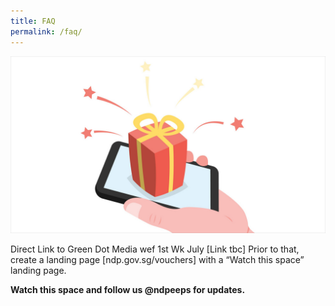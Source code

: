 ```yaml
---
title: FAQ
permalink: /faq/
---
```

![faq](/images/NDP22%20Website%2017May202218.jpg)

Direct Link to Green Dot Media wef 1st Wk July [Link tbc]
Prior to that, create a landing page [ndp.gov.sg/vouchers] with a “Watch this space” landing
page.

**Watch this space and follow us @ndpeeps for updates.**